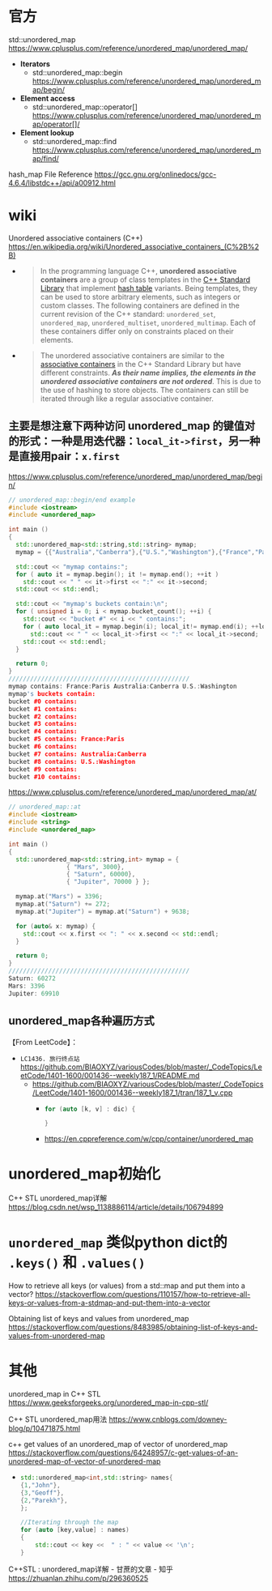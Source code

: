 
# 官方

std::unordered_map https://www.cplusplus.com/reference/unordered_map/unordered_map/
- **Iterators**
  * std::unordered_map::begin https://www.cplusplus.com/reference/unordered_map/unordered_map/begin/
- **Element access**
  * std::unordered_map::operator[] https://www.cplusplus.com/reference/unordered_map/unordered_map/operator[]/
- **Element lookup**
  * std::unordered_map::find https://www.cplusplus.com/reference/unordered_map/unordered_map/find/

hash_map File Reference https://gcc.gnu.org/onlinedocs/gcc-4.6.4/libstdc++/api/a00912.html

# wiki

Unordered associative containers (C++) https://en.wikipedia.org/wiki/Unordered_associative_containers_(C%2B%2B)
- > In the programming language C++, **unordered associative containers** are a group of class templates in the [C++ Standard Library](https://en.wikipedia.org/wiki/C%2B%2B_Standard_Library) that implement [hash table](https://en.wikipedia.org/wiki/Hash_table) variants. Being templates, they can be used to store arbitrary elements, such as integers or custom classes. The following containers are defined in the current revision of the C++ standard: `unordered_set`, `unordered_map`, `unordered_multiset`, `unordered_multimap`. Each of these containers differ only on constraints placed on their elements.
- > The unordered associative containers are similar to the [associative containers](https://en.wikipedia.org/wiki/Associative_containers) in the C++ Standard Library but have different constraints. ***As their name implies, the elements in the unordered associative containers are not ordered***. This is due to the use of hashing to store objects. The containers can still be iterated through like a regular associative container.

## 主要是想注意下两种访问 unordered_map 的键值对的形式：一种是用迭代器：`local_it->first`，另一种是直接用pair：`x.first`

https://www.cplusplus.com/reference/unordered_map/unordered_map/begin/
```cpp
// unordered_map::begin/end example
#include <iostream>
#include <unordered_map>

int main ()
{
  std::unordered_map<std::string,std::string> mymap;
  mymap = {{"Australia","Canberra"},{"U.S.","Washington"},{"France","Paris"}};

  std::cout << "mymap contains:";
  for ( auto it = mymap.begin(); it != mymap.end(); ++it )
    std::cout << " " << it->first << ":" << it->second;
  std::cout << std::endl;

  std::cout << "mymap's buckets contain:\n";
  for ( unsigned i = 0; i < mymap.bucket_count(); ++i) {
    std::cout << "bucket #" << i << " contains:";
    for ( auto local_it = mymap.begin(i); local_it!= mymap.end(i); ++local_it )
      std::cout << " " << local_it->first << ":" << local_it->second;
    std::cout << std::endl;
  }

  return 0;
}
//////////////////////////////////////////////////
mymap contains: France:Paris Australia:Canberra U.S.:Washington
mymap's buckets contain:
bucket #0 contains:
bucket #1 contains:
bucket #2 contains:
bucket #3 contains:
bucket #4 contains:
bucket #5 contains: France:Paris
bucket #6 contains:
bucket #7 contains: Australia:Canberra
bucket #8 contains: U.S.:Washington
bucket #9 contains:
bucket #10 contains:
```

https://www.cplusplus.com/reference/unordered_map/unordered_map/at/
```cpp
// unordered_map::at
#include <iostream>
#include <string>
#include <unordered_map>

int main ()
{
  std::unordered_map<std::string,int> mymap = {
                { "Mars", 3000},
                { "Saturn", 60000},
                { "Jupiter", 70000 } };

  mymap.at("Mars") = 3396;
  mymap.at("Saturn") += 272;
  mymap.at("Jupiter") = mymap.at("Saturn") + 9638;

  for (auto& x: mymap) {
    std::cout << x.first << ": " << x.second << std::endl;
  }

  return 0;
}
//////////////////////////////////////////////////
Saturn: 60272
Mars: 3396
Jupiter: 69910
```

## unordered_map各种遍历方式

【From LeetCode】：
- `LC1436. 旅行终点站` https://github.com/BIAOXYZ/variousCodes/blob/master/_CodeTopics/LeetCode/1401-1600/001436--weekly187_1/README.md
  * https://github.com/BIAOXYZ/variousCodes/blob/master/_CodeTopics/LeetCode/1401-1600/001436--weekly187_1/tran/187_1_v.cpp
    + >
      ```cpp
      for (auto [k, v] : dic) {
      
      }
      ```
    + https://en.cppreference.com/w/cpp/container/unordered_map

# unordered_map初始化

C++ STL unordered_map详解 https://blog.csdn.net/wsp_1138886114/article/details/106794899

# `unordered_map` 类似python dict的 `.keys()` 和 `.values()`

How to retrieve all keys (or values) from a std::map and put them into a vector? https://stackoverflow.com/questions/110157/how-to-retrieve-all-keys-or-values-from-a-stdmap-and-put-them-into-a-vector

Obtaining list of keys and values from unordered_map https://stackoverflow.com/questions/8483985/obtaining-list-of-keys-and-values-from-unordered-map

# 其他

unordered_map in C++ STL https://www.geeksforgeeks.org/unordered_map-in-cpp-stl/

C++ STL unordered_map用法 https://www.cnblogs.com/downey-blog/p/10471875.html

c++ get values of an unordered_map of vector of unordered_map https://stackoverflow.com/questions/64248957/c-get-values-of-an-unordered-map-of-vector-of-unordered-map
- >
  ```cpp
  std::unordered_map<int,std::string> names{
  {1,"John"},
  {3,"Geoff"},
  {2,"Parekh"},
  };
  
  //Iterating through the map
  for (auto [key,value] : names)
  {
      std::cout << key <<  " : " << value << '\n';
  }
  ```

C++STL : unordered_map详解 - 甘蔗的文章 - 知乎 https://zhuanlan.zhihu.com/p/296360525
